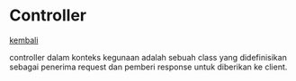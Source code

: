 # Controller

[kembali](roadmap.md)

controller dalam konteks kegunaan adalah sebuah class yang didefinisikan sebagai penerima request dan pemberi response untuk diberikan ke client.
